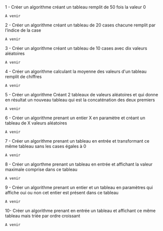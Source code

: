 1 - Créer un algorithme créant un tableau remplit de 50 fois la valeur 0

```
A venir

```

2 - Créer un algorithme créant un tableau de 20 cases chacune remplit par l’indice de la case 

```
A venir

```

3 - Créer un algorithme créant un tableau de 10 cases avec dix valeurs aléatoires

```
A venir

```

4 - Créer un algorithme calculant la moyenne des valeurs d'un tableau remplit de chiffres

```
A venir

```

5 - Créer un algorithme Créant 2 tableaux de valeurs aléatoires et qui donne en résultat un nouveau tableau qui est la concaténation des deux premiers

```
A venir

```

6 - Créer un algorithme prenant un entier X en paramètre et créant un tableau de X valeurs aléatoires 

```
A venir

```

7 - Créer un algorithme prenant un tableau en entrée et transformant ce même tableau sans les cases égales à 0

```
A venir

```

8 - Créer un algorthme prenant un tableau en entrée et affichant la valeur maximale comprise dans ce tableau

```
A venir

```

9 - Créer un algorithme prenant un entier et un tableau en paramètres qui affiche oui ou non cet entier est présent dans ce tableau

```
A venir

```

10- Créer un algorithme prenant en entrée un tableau et affichant ce même tableau mais triée par ordre croissant

```
A venir

```
